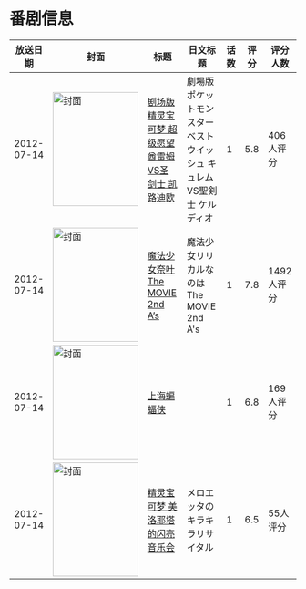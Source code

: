 # 番剧信息

|放送日期|封面|标题|日文标题|话数|评分|评分人数|
|---|---|---|---|---|---|---|
|2012-07-14|<img src="//lain.bgm.tv/pic/cover/c/0e/1b/28203_0TcZx.jpg" alt="封面" style="width:150px;height:200px;object-fit:cover;">|[剧场版 精灵宝可梦 超级愿望 酋雷姆VS圣剑士 凯路迪欧](https://bangumi.tv/subject/28203)|劇場版ポケットモンスター ベストウイッシュ キュレムVS聖剣士 ケルディオ|1|5.8|406人评分|
|2012-07-14|<img src="//lain.bgm.tv/pic/cover/c/2e/e5/35679_r1c11.jpg" alt="封面" style="width:150px;height:200px;object-fit:cover;">|[魔法少女奈叶 The MOVIE 2nd A’s](https://bangumi.tv/subject/35679)|魔法少女リリカルなのは The MOVIE 2nd A's|1|7.8|1492人评分|
|2012-07-14|<img src="//lain.bgm.tv/pic/cover/c/0f/d8/48039_1L179.jpg" alt="封面" style="width:150px;height:200px;object-fit:cover;">|[上海蝙蝠侠](https://bangumi.tv/subject/48039)||1|6.8|169人评分|
|2012-07-14|<img src="//lain.bgm.tv/pic/cover/c/c9/11/68970_6o965.jpg" alt="封面" style="width:150px;height:200px;object-fit:cover;">|[精灵宝可梦 美洛耶塔的闪亮音乐会](https://bangumi.tv/subject/68970)|メロエッタのキラキラリサイタル|1|6.5|55人评分|
